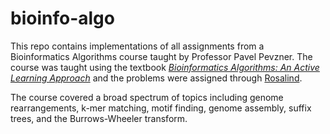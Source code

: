 # bioinfo-algo
This repo contains implementations of all assignments from a Bioinformatics Algorithms course taught by Professor Pavel Pevzner. The course was taught using the textbook [*Bioinformatics Algorithms: An Active Learning Approach*](https://www.bioinformaticsalgorithms.org/) and the problems were assigned through [Rosalind](https://rosalind.info/problems/list-view/).

The course covered a broad spectrum of topics including genome rearrangements, k-mer matching, motif finding, genome assembly, suffix trees, and the Burrows-Wheeler transform.
